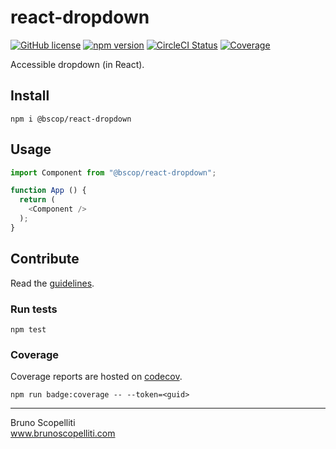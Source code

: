 # react-dropdown

[![GitHub license](https://img.shields.io/badge/license-MIT-blue.svg)](https://github.com/brunoscopelliti/react-dropdown/blob/main/LICENSE)
[![npm version](https://img.shields.io/npm/v/@bscop/react-dropdown.svg?style=flat)](https://www.npmjs.com/package/@bscop/react-dropdown)
[![CircleCI Status](https://circleci.com/gh/brunoscopelliti/react-dropdown.svg?style=shield&circle-token=:circle-token)](https://circleci.com/gh/brunoscopelliti/react-dropdown)
[![Coverage](https://img.shields.io/codecov/c/github/brunoscopelliti/react-dropdown)](https://app.codecov.io/gh/brunoscopelliti/react-dropdown/)

Accessible dropdown (in React).

## Install

```
npm i @bscop/react-dropdown
```

## Usage

```js
import Component from "@bscop/react-dropdown";

function App () {
  return (
    <Component />
  );
}
```

## Contribute

Read the [guidelines](./CONTRIBUTING.md).

### Run tests

```
npm test
```

### Coverage

Coverage reports are hosted on [codecov](https://codecov.io/).

```
npm run badge:coverage -- --token=<guid>
```

---

Bruno Scopelliti\
www.brunoscopelliti.com
